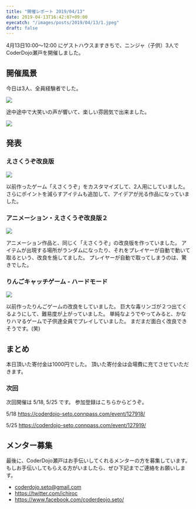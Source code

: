 ```yaml
---
title: "開催レポート 2019/04/13"
date: 2019-04-13T16:42:07+09:00
eyecatch: "/images/posts/2019/04/13/1.jpeg"
draft: false
---
```


4月13日10:00〜12:00 にゲストハウスますきちで、ニンジャ（子供）3人でCoderDojo瀬戸を開催しました。

## 開催風景

今日は3人、全員経験者でした。

![](/images/posts/2019/04/13/1.jpeg)

途中途中で大笑いの声が響いて、楽しい雰囲気で出来ました。

![](/images/posts/2019/04/13/5.jpeg)

## 発表

### えさくうぞ改良版

![](/images/posts/2019/04/13/2.jpeg)

以前作ったゲーム「えさくうぞ」をカスタマイズして、2人用にしていました。
さらにポイントを減らすアイテムも追加して、アイデアが光る作品になっていました。

### アニメーション・えさくうぞ改良版２

![](/images/posts/2019/04/13/3.jpeg)

アニメーション作品と、同じく「えさくうぞ」の改良版を作っていました。
アイテムが出現する場所がランダムになったり、それをプレイヤーが自動で動いて取るという、改良を施してました。
プレイヤーが自動で取ってしまうのは、驚きでした。

### りんごキャッチゲーム - ハードモード

![](/images/posts/2019/04/13/4.jpeg)

以前作ったりんごゲームの改良をしていました。
巨大な毒リンゴが２つ出てくるようにして、難易度が上がっていました。
単純なようでやってみると、かなりハマるゲームで子供達全員でプレイしていました。
まだまだ面白く改良できそうです。(笑)

## まとめ

本日頂いた寄付金は1000円でした。
頂いた寄付金は会場費に充てさせていただきます。

### 次回

次回開催は 5/18, 5/25 です。
参加登録はこちらからどうぞ。

5/18
https://coderdojo-seto.connpass.com/event/127918/

5/25
https://coderdojo-seto.connpass.com/event/127919/


## メンター募集

最後に、CoderDojo瀬戸はお手伝いしてくれるメンターの方を募集しています。
もしお手伝いしてもらえる方がいましたら、ぜひ下記までご連絡をお願いします。

- coderdojo.seto@gmail.com
- https://twitter.com/ichiroc
- https://www.facebook.com/coderdeojo.seto/
